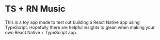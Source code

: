 # TS + RN Music

This is a toy app made to test out building a React Native app using TypeScript. Hopefully there are helpful insights to glean when making your own React Native + TypeScript app.

